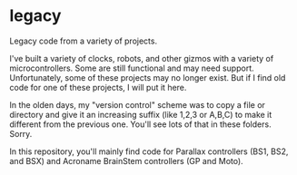 # legacy
Legacy code from a variety of projects.

I've built a variety of clocks, robots, and other gizmos with a variety of microcontrollers.  Some are still functional and may need support.  Unfortunately, some of these projects may no longer exist.  But if I find old code for one of these projects, I will put it here.

In the olden days, my "version control" scheme was to copy a file or directory and give it an increasing suffix (like 1,2,3 or A,B,C) to make it different from the previous one.  You'll see lots of that in these folders.  Sorry.

In this repository, you'll mainly find code for Parallax controllers (BS1, BS2, and BSX) and Acroname BrainStem controllers (GP and Moto).
